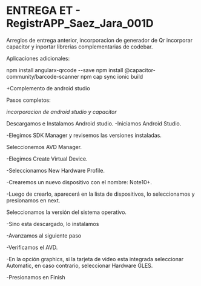 # ENTREGA ET - RegistrAPP_Saez_Jara_001D
Arreglos de entrega anterior, incorporacion de generador de Qr
incorporar capacitor y inportar librerias complementarias de codebar.

Aplicaciones adicionales:

 npm install angularx-qrcode --save
 npm install @capacitor-community/barcode-scanner
 npm cap sync
 ionic build



+Complemento de android studio

Pasos completos:

*incorporacion de android studio y capacitor*

Descargamos e Instalamos Android studio.
-Iniciamos Android Studio. 

-Elegimos SDK Manager y revisemos las versiones
instaladas.

Seleccionemos AVD Manager.

-Elegimos Create Virtual Device.

-Seleccionamos New Hardware 
Profile.

-Crearemos un nuevo dispositivo con el 
nombre: Note10+.

-Luego de crearlo, aparecerá en la lista de 
dispositivos, lo seleccionamos y 
presionamos en next.

 Seleccionamos la versión del 
sistema operativo.

-Sino esta descargado, lo instalamos

-Avanzamos al siguiente paso

-Verificamos el AVD.
 
-En la opción graphics, si la tarjeta de 
video esta integrada seleccionar 
Automatic, en caso contrario, 
seleccionar Hardware GLES.

-Presionamos en Finish
